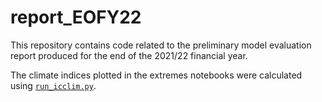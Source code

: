 # report_EOFY22

This repository contains code related to the preliminary model evaluation report produced for the end of the 2021/22 financial year.

The climate indices plotted in the extremes notebooks were calculated using
[`run_icclim.py`](https://github.com/AusClimateService/indices/blob/938a492a0b723c7e4a8cf49cfc762d6ac7c18068/run_icclim.py).
